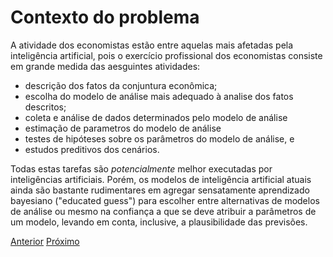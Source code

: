 # Contexto do problema

A atividade dos economistas estão entre aquelas mais afetadas pela inteligência artificial, pois o exercício profissional
dos economistas consiste em grande medida das aesguintes atividades:

- descrição dos fatos da conjuntura econômica;
- escolha do modelo de análise mais adequado à analise dos fatos descritos;
- coleta e análise de dados determinados pelo modelo de análise
- estimação de parametros do modelo de análise
- testes de hipóteses sobre os parâmetros do modelo de análise, e
- estudos preditivos dos cenários.

Todas estas tarefas são *potencialmente* melhor executadas por inteligências artificiais.  Porém, os modelos de
inteligência artificial atuais ainda são bastante rudimentares em agregar sensatamente aprendizado bayesiano
("educated guess") para escolher entre alternativas de modelos de análise ou mesmo na confiança a que se deve 
atribuir a parâmetros de um modelo, levando em conta, inclusive, a plausibilidade das previsões.

[Anterior](challenges-opportunities-economists-ai.md)    [Próximo](problema.md)
